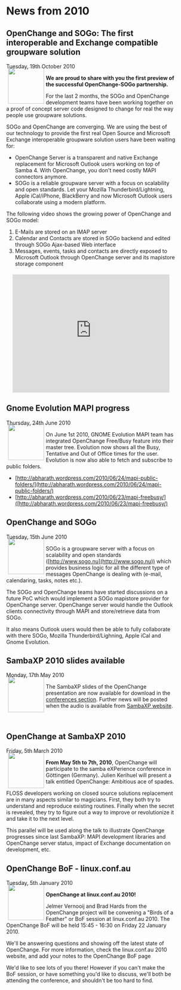 # News from 2010 #

<div class="news" style="width:90%;">
<h2>OpenChange and SOGo: The first interoperable and Exchange compatible groupware solution</h2>
<div class="date">Tuesday, 19th October 2010</div>
<img border="0" width="96" height="96" style="border: 0pt none; margin: -5px 5px 5px; float: left;" alt="" src="/images/icon_sogo.png" />

**We are proud to share with you the first preview of the successful
 OpenChange-SOGo partnership.**

 For the last 2 months, the SOGo and OpenChange development teams have
 been working together on a proof of concept server code designed to
 change for real the way people use groupware solutions.

SOGo and OpenChange are converging. We are using the best of our
technology to provide the first real Open Source and Microsoft
Exchange interoperable groupware solution users have been waiting for:

- OpenChange Server is a transparent and native Exchange replacement
  for Microsoft Outlook users working on top of Samba 4. With
  OpenChange, you don't need costly MAPI connectors anymore.
- SOGo is a reliable groupware server with a focus on scalability and
  open standards. Let your Mozilla Thunderbird/Lightning, Apple
  iCal/iPhone, BlackBerry and now Microsoft Outlook users collaborate
  using a modern platform.
 
The following video shows the growing power of OpenChange and SOGo model:

1. E-Mails are stored on an IMAP server
2. Calendar and Contacts are stored in SOGo backend and edited through
  SOGo Ajax-based Web interface
3. Messages, events, tasks and contacts are directly exposed to
  Microsoft Outlook through OpenChange server and its mapistore
  storage component

<div align="center" style="margin-top:20px;margin-bottom:10px;"><iframe width="420" height="315" src="http://www.youtube.com/embed/oSZJ95YeXYE" frameborder="0" allowfullscreen></iframe></div>

</div>

<div class="news" style="width:90%;">
<h2>Gnome Evolution MAPI progress</h2>
<div class="date">Thursday, 24th June 2010</div>
<img border="0" width="96" height="96" style="border: 0pt none; margin: -5px 5px 5px; float: left;" alt="" src="/images/icon_evolution.png" />

On June 1st 2010, GNOME Evolution MAPI team has integrated OpenChange
Free/Busy feature into their master tree. Evolution now shows all the
Busy, Tentative and Out of Office times for the user. Evolution is now
also able to fetch and subscribe to public folders.

- [http://abharath.wordpress.com/2010/06/24/mapi-public-folders/](http://abharath.wordpress.com/2010/06/24/mapi-public-folders/)
- [http://abharath.wordpress.com/2010/06/23/mapi-freebusy/]([http://abharath.wordpress.com/2010/06/23/mapi-freebusy/)

</div>

<div class="news" style="width:90%;">
<h2>OpenChange and SOGo</h2>
<div class="date">Tuesday, 15th June 2010</div>
<img border="0" width="96" height="96" style="border: 0pt none; margin: -5px 5px 5px; float: left;" alt="" src="/images/icon_sogo.png" />

SOGo is a groupware server with a focus on scalability and open
standards ([http://www.sogo.nu](http://www.sogo.nu)) which provides
business logic for all the different type of messages OpenChange is
dealing with (e-mail, calendaring, tasks, notes etc.).

The SOGo and OpenChange teams have started discussions on a future PoC
which would implement a SOGo mapistore provider for OpenChange
server. OpenChange server would handle the Outlook clients
connectivity through MAPI and store/retrieve data from SOGo.

It also means Outlook users would then be able to fully collaborate
with there SOGo, Mozilla Thunderbird/Lighning, Apple iCal and Gnome
Evolution.

</div>

<div class="news" style="width:90%;">
<h2>SambaXP 2010 slides available</h2>
<div class="date">Monday, 17th May 2010</div>
<img border="0" width="96" height="96" style="border: 0pt none; margin: -5px 5px 5px; float: left;" alt="" src="/images/samba_logo.png" />

The SambaXP slides of the OpenChange presentation are now available
for download in the [conferences
section](/documentation/conferences/sambaxp_2010.html). Further news will
be posted when the audio is available from [SambaXP
website](http://www.sambaxp.org).

<p>&nbsp;</p>

</div>

<div class="news" style="width:90%;">
<h2>OpenChange at SambaXP 2010</h2>
<div class="date">Friday, 5th March 2010</div>
<img border="0" width="96" height="96" style="border: 0pt none; margin: -5px 5px 5px; float: left;" alt="" src="/images/samba_logo.png" />

**From May 5th to 7th, 2010**, OpenChange will participate to the
  samba eXPerience conference in Göttingen (Germany). Julien Kerihuel
  will present a talk entitled OpenChange: Ambitious ace of spades.

FLOSS developers working on closed source solutions replacement are in
many aspects similar to magicians. First, they both try to understand
and reproduce existing routines. Finally when the secret is revealed,
they try to figure out a way to improve or revolutionize it and take
it to the next level.

This parallel will be used along the talk to illustrate OpenChange
progresses since last SambaXP: MAPI development libraries and
OpenChange server status, impact of Exchange documentation on
development, etc.

</div>

<div class="news" style="width:90%;">
<h2>OpenChange BoF - linux.conf.au</h2>
<div class="date">Tuesday, 5th January 2010</div>
<img border="0" width="96" height="96" style="border: 0pt none; margin: -5px 5px 5px; float: left;" alt="" src="/images/logo_lca2010_bof.png" />

**OpenChange at linux.conf.au 2010!**

Jelmer Vernooij and Brad Hards from the OpenChange project will be
convening a "Birds of a Feather" or BoF session at linux.conf.au
2010. The OpenChange BoF will be held 15:45 - 16:30 on Friday 22
January 2010.

We'll be answering questions and showing off the latest state of
OpenChange. For more information, check the linux.conf.au 2010
website, and add your notes to the OpenChange BoF page

We'd like to see lots of you there! However if you can't make the BoF
session, or have something you'd like to discuss, we'll both be
attending the conference, and shouldn't be too hard to find.

</div>

